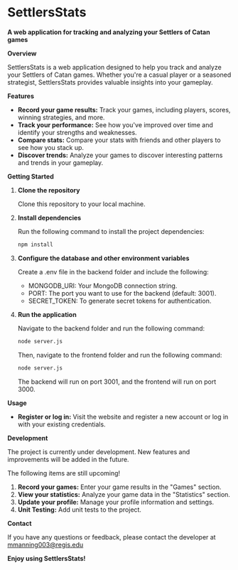 # SettlersStats

**A web application for tracking and analyzing your Settlers of Catan games**

**Overview**

SettlersStats is a web application designed to help you track and analyze your Settlers of Catan games. Whether you're a casual player or a seasoned strategist, SettlersStats provides valuable insights into your gameplay.

**Features**

* **Record your game results:** Track your games, including players, scores, winning strategies, and more.
* **Track your performance:** See how you've improved over time and identify your strengths and weaknesses.
* **Compare stats:** Compare your stats with friends and other players to see how you stack up.
* **Discover trends:** Analyze your games to discover interesting patterns and trends in your gameplay.

**Getting Started**

1. **Clone the repository**

   Clone this repository to your local machine.

2. **Install dependencies**

   Run the following command to install the project dependencies:

   ```bash
   npm install
   ```
3. **Configure the database and other environment variables**
    
    Create a .env file in the backend folder and include the following:

    * MONGODB_URI: Your MongoDB connection string.
    * PORT: The port you want to use for the backend (default: 3001).
    * SECRET_TOKEN: To generate secret tokens for authentication.
4. **Run the application**
    
    Navigate to the backend folder and run the following command:

    ```bash
    node server.js
    ```
    Then, navigate to the frontend folder and run the following command:

    ```bash
    node server.js
    ```
    The backend will run on port 3001, and the frontend will run on port 3000.

**Usage**

* **Register or log in:** Visit the website and register a new account or log in with your existing credentials.

**Development**

The project is currently under development. New features and improvements will be added in the future.

The following items are still upcoming!
1. **Record your games:** Enter your game results in the "Games" section.
2. **View your statistics:** Analyze your game data in the "Statistics" section.
3. **Update your profile:** Manage your profile information and settings.
4. **Unit Testing:** Add unit tests to the project.

**Contact**

If you have any questions or feedback, please contact the developer at mmanning003@regis.edu

**Enjoy using SettlersStats!**